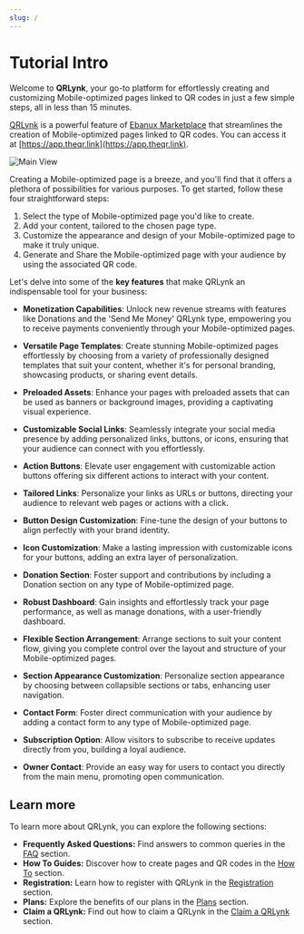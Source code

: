 ```yaml
---
slug: /
---
```


# Tutorial Intro

Welcome to **QRLynk**, your go-to platform for effortlessly creating and customizing Mobile-optimized pages linked to QR codes in just a few simple steps, all in less than 15 minutes.

[QRLynk](https://www.theqr.link/) is a powerful feature of [Ebanux Marketplace](https://www.ebanux.com/) that streamlines the creation of Mobile-optimized pages linked to QR codes. You can access it at [https://app.theqr.link](https://app.theqr.link).

![Main View](https://github.com/ebanux/qrco-docs/assets/54523080/5d2e13ad-1b87-4bea-b856-7874ab58aba8)

Creating a Mobile-optimized page is a breeze, and you'll find that it offers a plethora of possibilities for various purposes. To get started, follow these four straightforward steps:

1. Select the type of Mobile-optimized page you'd like to create.
2. Add your content, tailored to the chosen page type.
3. Customize the appearance and design of your Mobile-optimized page to make it truly unique.
4. Generate and Share the Mobile-optimized page with your audience by using the associated QR code.

Let's delve into some of the **key features** that make QRLynk an indispensable tool for your business:

- **Monetization Capabilities**: Unlock new revenue streams with features like Donations and the 'Send Me Money' QRLynk type, empowering you to receive payments conveniently through your Mobile-optimized pages.

- **Versatile Page Templates**: Create stunning Mobile-optimized pages effortlessly by choosing from a variety of professionally designed templates that suit your content, whether it's for personal branding, showcasing products, or sharing event details.

- **Preloaded Assets**: Enhance your pages with preloaded assets that can be used as banners or background images, providing a captivating visual experience.

- **Customizable Social Links**: Seamlessly integrate your social media presence by adding personalized links, buttons, or icons, ensuring that your audience can connect with you effortlessly.

- **Action Buttons**: Elevate user engagement with customizable action buttons offering six different actions to interact with your content.

- **Tailored Links**: Personalize your links as URLs or buttons, directing your audience to relevant web pages or actions with a click.

- **Button Design Customization**: Fine-tune the design of your buttons to align perfectly with your brand identity.

- **Icon Customization**: Make a lasting impression with customizable icons for your buttons, adding an extra layer of personalization.

- **Donation Section**: Foster support and contributions by including a Donation section on any type of Mobile-optimized page.

- **Robust Dashboard**: Gain insights and effortlessly track your page performance, as well as manage donations, with a user-friendly dashboard.

- **Flexible Section Arrangement**: Arrange sections to suit your content flow, giving you complete control over the layout and structure of your Mobile-optimized pages.

- **Section Appearance Customization**: Personalize section appearance by choosing between collapsible sections or tabs, enhancing user navigation.

- **Contact Form**: Foster direct communication with your audience by adding a contact form to any type of Mobile-optimized page.

- **Subscription Option**: Allow visitors to subscribe to receive updates directly from you, building a loyal audience.

- **Owner Contact**: Provide an easy way for users to contact you directly from the main menu, promoting open communication.

## Learn more

To learn more about QRLynk, you can explore the following sections:

- **Frequently Asked Questions:** Find answers to common queries in the [FAQ](faqs) section.
- **How To Guides:** Discover how to create pages and QR codes in the [How To](how_to) section.
- **Registration:** Learn how to register with QRLynk in the [Registration](registration/registration) section.
- **Plans:** Explore the benefits of our plans in the [Plans](registration/plans) section.
- **Claim a QRLynk:** Find out how to claim a QRLynk in the [Claim a QRLynk](claim/claim_intro) section.
